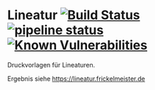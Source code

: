 # Lineatur [![Build Status](https://travis-ci.org/admiralsmaster/lineatur.svg?branch=master)](https://travis-ci.org/admiralsmaster/lineatur) [![pipeline status](https://gitlab.com/frickel/lineatur/badges/master/pipeline.svg)](https://gitlab.com/frickel/lineatur/commits/master) [![Known Vulnerabilities](https://snyk.io/test/github/admiralsmaster/lineatur/badge.svg?targetFile=pom.xml)](https://snyk.io/test/github/admiralsmaster/lineatur?targetFile=pom.xml)

Druckvorlagen für Lineaturen.

Ergebnis siehe https://lineatur.frickelmeister.de
